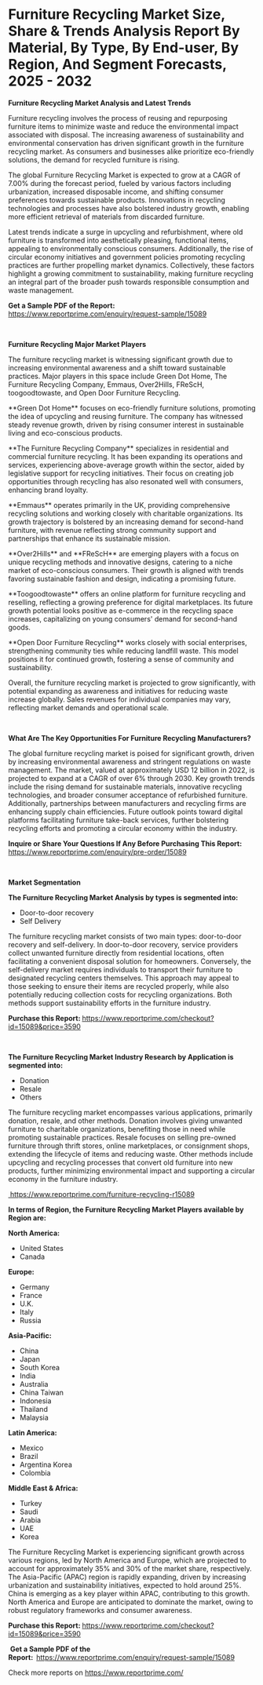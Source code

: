 <p><h1>Furniture Recycling Market Size, Share & Trends Analysis Report By Material, By Type, By End-user, By Region, And Segment Forecasts, 2025 - 2032</h1></p><p><strong>Furniture Recycling Market Analysis and Latest Trends</strong></p>
<p><p>Furniture recycling involves the process of reusing and repurposing furniture items to minimize waste and reduce the environmental impact associated with disposal. The increasing awareness of sustainability and environmental conservation has driven significant growth in the furniture recycling market. As consumers and businesses alike prioritize eco-friendly solutions, the demand for recycled furniture is rising.</p><p>The global Furniture Recycling Market is expected to grow at a CAGR of 7.00% during the forecast period, fueled by various factors including urbanization, increased disposable income, and shifting consumer preferences towards sustainable products. Innovations in recycling technologies and processes have also bolstered industry growth, enabling more efficient retrieval of materials from discarded furniture.</p><p>Latest trends indicate a surge in upcycling and refurbishment, where old furniture is transformed into aesthetically pleasing, functional items, appealing to environmentally conscious consumers. Additionally, the rise of circular economy initiatives and government policies promoting recycling practices are further propelling market dynamics. Collectively, these factors highlight a growing commitment to sustainability, making furniture recycling an integral part of the broader push towards responsible consumption and waste management.</p></p>
<p><strong>Get a Sample PDF of the Report:&nbsp;</strong> <a href="https://www.reportprime.com/enquiry/request-sample/15089?utm_campaign=3006&utm_medium=2&utm_source=Github&utm_content=ia&utm_term=20032025&utm_id=furniture-recycling">https://www.reportprime.com/enquiry/request-sample/15089</a></p>
<p>&nbsp;</p>
<p><strong>Furniture Recycling Major Market Players</strong></p>
<p><p>The furniture recycling market is witnessing significant growth due to increasing environmental awareness and a shift toward sustainable practices. Major players in this space include Green Dot Home, The Furniture Recycling Company, Emmaus, Over2Hills, FReScH, toogoodtowaste, and Open Door Furniture Recycling.</p><p>**Green Dot Home** focuses on eco-friendly furniture solutions, promoting the idea of upcycling and reusing furniture. The company has witnessed steady revenue growth, driven by rising consumer interest in sustainable living and eco-conscious products.</p><p>**The Furniture Recycling Company** specializes in residential and commercial furniture recycling. It has been expanding its operations and services, experiencing above-average growth within the sector, aided by legislative support for recycling initiatives. Their focus on creating job opportunities through recycling has also resonated well with consumers, enhancing brand loyalty.</p><p>**Emmaus** operates primarily in the UK, providing comprehensive recycling solutions and working closely with charitable organizations. Its growth trajectory is bolstered by an increasing demand for second-hand furniture, with revenue reflecting strong community support and partnerships that enhance its sustainable mission.</p><p>**Over2Hills** and **FReScH** are emerging players with a focus on unique recycling methods and innovative designs, catering to a niche market of eco-conscious consumers. Their growth is aligned with trends favoring sustainable fashion and design, indicating a promising future.</p><p>**Toogoodtowaste** offers an online platform for furniture recycling and reselling, reflecting a growing preference for digital marketplaces. Its future growth potential looks positive as e-commerce in the recycling space increases, capitalizing on young consumers' demand for second-hand goods.</p><p>**Open Door Furniture Recycling** works closely with social enterprises, strengthening community ties while reducing landfill waste. This model positions it for continued growth, fostering a sense of community and sustainability.</p><p>Overall, the furniture recycling market is projected to grow significantly, with potential expanding as awareness and initiatives for reducing waste increase globally. Sales revenues for individual companies may vary, reflecting market demands and operational scale.</p></p>
<p>&nbsp;</p>
<p><strong>What Are The Key Opportunities For Furniture Recycling Manufacturers?</strong></p>
<p><p>The global furniture recycling market is poised for significant growth, driven by increasing environmental awareness and stringent regulations on waste management. The market, valued at approximately USD 12 billion in 2022, is projected to expand at a CAGR of over 6% through 2030. Key growth trends include the rising demand for sustainable materials, innovative recycling technologies, and broader consumer acceptance of refurbished furniture. Additionally, partnerships between manufacturers and recycling firms are enhancing supply chain efficiencies. Future outlook points toward digital platforms facilitating furniture take-back services, further bolstering recycling efforts and promoting a circular economy within the industry.</p></p>
<p><strong>Inquire or Share Your Questions If Any Before Purchasing This Report:</strong> <a href="https://www.reportprime.com/enquiry/pre-order/15089?utm_campaign=3006&utm_medium=2&utm_source=Github&utm_content=ia&utm_term=20032025&utm_id=furniture-recycling">https://www.reportprime.com/enquiry/pre-order/15089</a></p>
<p>&nbsp;</p>
<p><strong>Market Segmentation</strong></p>
<p><strong>The Furniture Recycling Market Analysis by types is segmented into:</strong></p>
<p><ul><li>Door-to-door recovery</li><li>Self Delivery</li></ul></p>
<p><p>The furniture recycling market consists of two main types: door-to-door recovery and self-delivery. In door-to-door recovery, service providers collect unwanted furniture directly from residential locations, often facilitating a convenient disposal solution for homeowners. Conversely, the self-delivery market requires individuals to transport their furniture to designated recycling centers themselves. This approach may appeal to those seeking to ensure their items are recycled properly, while also potentially reducing collection costs for recycling organizations. Both methods support sustainability efforts in the furniture industry.</p></p>
<p><strong>Purchase this Report:&nbsp;</strong><a href="https://www.reportprime.com/checkout?id=15089&price=3590&utm_campaign=3006&utm_medium=2&utm_source=Github&utm_content=ia&utm_term=20032025&utm_id=furniture-recycling">https://www.reportprime.com/checkout?id=15089&price=3590</a></p>
<p>&nbsp;</p>
<p><strong>The Furniture Recycling Market Industry Research by Application is segmented into:</strong></p>
<p><ul><li>Donation</li><li>Resale</li><li>Others</li></ul></p>
<p><p>The furniture recycling market encompasses various applications, primarily donation, resale, and other methods. Donation involves giving unwanted furniture to charitable organizations, benefiting those in need while promoting sustainable practices. Resale focuses on selling pre-owned furniture through thrift stores, online marketplaces, or consignment shops, extending the lifecycle of items and reducing waste. Other methods include upcycling and recycling processes that convert old furniture into new products, further minimizing environmental impact and supporting a circular economy in the furniture industry.</p></p>
<p><a href="https://www.reportprime.com/furniture-recycling-r15089?utm_campaign=3006&utm_medium=2&utm_source=Github&utm_content=ia&utm_term=20032025&utm_id=furniture-recycling">&nbsp;https://www.reportprime.com/furniture-recycling-r15089</a></p>
<p><strong>In terms of Region, the Furniture Recycling Market Players available by Region are:</strong></p>
<p>
    <p> <strong> North America: </strong>
        <ul>
            <li>United States</li>
            <li>Canada</li>
        </ul>
        </p> 
    <p> <strong> Europe: </strong>
        <ul>
            <li>Germany</li>
            <li>France</li>
            <li>U.K.</li>
            <li>Italy</li>
            <li>Russia</li>
        </ul>
        </p> 
    <p> <strong> Asia-Pacific: </strong>
        <ul>
            <li>China</li>
            <li>Japan</li>
            <li>South Korea</li>
            <li>India</li>
            <li>Australia</li>
            <li>China Taiwan</li>
            <li>Indonesia</li>
            <li>Thailand</li>
            <li>Malaysia</li>
        </ul>
        </p> 
    <p> <strong> Latin America: </strong>
        <ul>
            <li>Mexico</li>
            <li>Brazil</li>
            <li>Argentina Korea</li>
            <li>Colombia</li>
        </ul>
        </p> 
    <p> <strong> Middle East & Africa: </strong>
        <ul>
            <li>Turkey</li>
            <li>Saudi</li>
            <li>Arabia</li>
            <li>UAE</li>
            <li>Korea</li>
        </ul>
    </p>
    </p>
<p><p>The Furniture Recycling Market is experiencing significant growth across various regions, led by North America and Europe, which are projected to account for approximately 35% and 30% of the market share, respectively. The Asia-Pacific (APAC) region is rapidly expanding, driven by increasing urbanization and sustainability initiatives, expected to hold around 25%. China is emerging as a key player within APAC, contributing to this growth. North America and Europe are anticipated to dominate the market, owing to robust regulatory frameworks and consumer awareness.</p></p>
<p><strong>Purchase this Report: </strong><a href="https://www.reportprime.com/checkout?id=15089&price=3590&utm_campaign=3006&utm_medium=2&utm_source=Github&utm_content=ia&utm_term=20032025&utm_id=furniture-recycling">https://www.reportprime.com/checkout?id=15089&price=3590</a></p>
<p>&nbsp;<strong>Get a Sample PDF of the Report:&nbsp;&nbsp;</strong><a href="https://www.reportprime.com/enquiry/request-sample/15089?utm_campaign=3006&utm_medium=2&utm_source=Github&utm_content=ia&utm_term=20032025&utm_id=furniture-recycling">https://www.reportprime.com/enquiry/request-sample/15089</a></p>
<p><strong></strong></p>
<p>Check more reports on <a href="https://www.reportprime.com/?utm_campaign=3006&utm_medium=2&utm_source=Github&utm_content=ia&utm_term=20032025&utm_id=furniture-recycling">https://www.reportprime.com/</a></p>